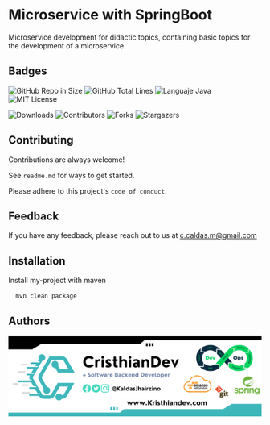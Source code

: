 
# Microservice with SpringBoot
Microservice development for didactic topics, containing basic topics for the development of a microservice.

## Badges

![GitHub Repo in Size](https://img.shields.io/github/languages/code-size/cristhiancaldas/microservices)    ![GitHub Total Lines](https://img.shields.io/tokei/lines/github/cristhiancaldas/microservices)    ![Languaje Java](https://img.shields.io/github/languages/top/cristhiancaldas/microservices)    ![MIT License](https://img.shields.io/github/last-commit/cristhiancaldas/microservices)

![Downloads](https://img.shields.io/github/downloads/cristhiancaldas/microservices/total)    ![Contributors](https://img.shields.io/github/contributors/cristhiancaldas/microservices?color=dark-green)    ![Forks](https://img.shields.io/github/forks/cristhiancaldas/microservices?style=social)    ![Stargazers](https://img.shields.io/github/stars/cristhiancaldas/microservices?style=social)


## Contributing

Contributions are always welcome!

See `readme.md` for ways to get started.

Please adhere to this project's `code of conduct`.


## Feedback

If you have any feedback, please reach out to us at c.caldas.m@gmail.com


## Installation

Install my-project with maven

```bash
  mvn clean package
```

## Authors

  ![](./images/image-gitHub.png)
